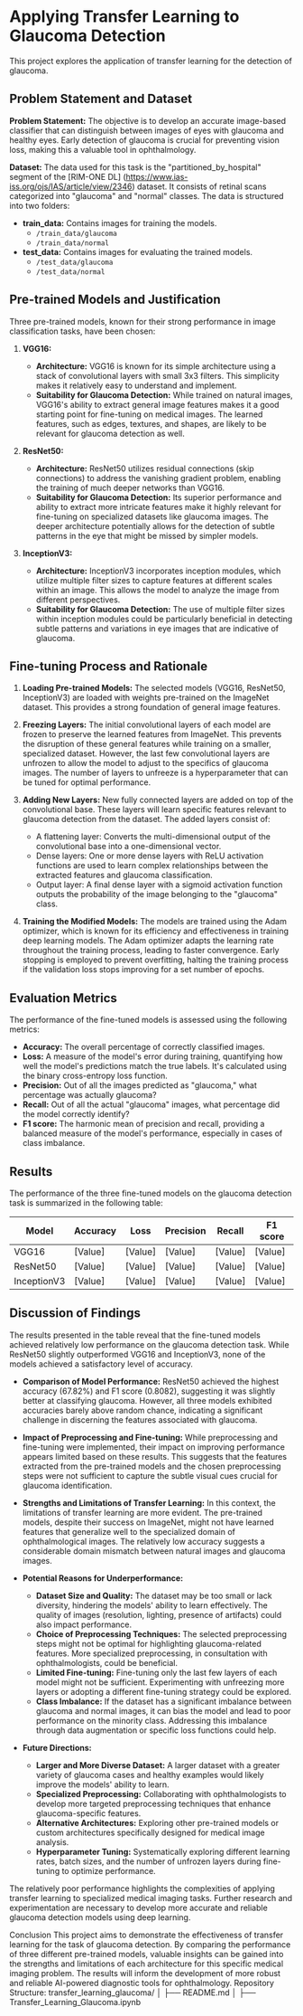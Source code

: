 # Applying Transfer Learning to Glaucoma Detection

This project explores the application of transfer learning for the detection of glaucoma.

## Problem Statement and Dataset

**Problem Statement:**  The objective is to develop an accurate image-based classifier that can distinguish between images of eyes with glaucoma and healthy eyes. Early detection of glaucoma is crucial for preventing vision loss, making this a valuable tool in ophthalmology.

**Dataset:** The data used for this task is the "partitioned_by_hospital" segment of the [RIM-ONE DL] (https://www.ias-iss.org/ojs/IAS/article/view/2346) dataset. It consists of retinal scans categorized into "glaucoma" and "normal" classes. The data is structured into two folders:

* **train_data:**  Contains images for training the models. 
    * `/train_data/glaucoma`
    * `/train_data/normal`
* **test_data:** Contains images for evaluating the trained models.
    * `/test_data/glaucoma`
    * `/test_data/normal`

## Pre-trained Models and Justification

Three pre-trained models, known for their strong performance in image classification tasks, have been chosen:

1. **VGG16:**
    * **Architecture:** VGG16 is known for its simple architecture using a stack of convolutional layers with small 3x3 filters. This simplicity makes it relatively easy to understand and implement. 
    * **Suitability for Glaucoma Detection:** While trained on natural images, VGG16's ability to extract general image features makes it a good starting point for fine-tuning on medical images. The learned features, such as edges, textures, and shapes, are likely to be relevant for glaucoma detection as well. 

2. **ResNet50:**
    * **Architecture:** ResNet50 utilizes residual connections (skip connections) to address the vanishing gradient problem, enabling the training of much deeper networks than VGG16. 
    * **Suitability for Glaucoma Detection:** Its superior performance and ability to extract more intricate features make it highly relevant for fine-tuning on specialized datasets like glaucoma images. The deeper architecture potentially allows for the detection of subtle patterns in the eye that might be missed by simpler models.

3. **InceptionV3:**
    * **Architecture:** InceptionV3 incorporates inception modules, which utilize multiple filter sizes to capture features at different scales within an image. This allows the model to analyze the image from different perspectives.
    * **Suitability for Glaucoma Detection:** The use of multiple filter sizes within inception modules could be particularly beneficial in detecting subtle patterns and variations in eye images that are indicative of glaucoma.  

## Fine-tuning Process and Rationale

1. **Loading Pre-trained Models:** The selected models (VGG16, ResNet50, InceptionV3) are loaded with weights pre-trained on the ImageNet dataset. This provides a strong foundation of general image features.

2. **Freezing Layers:** The initial convolutional layers of each model are frozen to preserve the learned features from ImageNet. This prevents the disruption of these general features while training on a smaller, specialized dataset. However, the last few convolutional layers are unfrozen to allow the model to adjust to the specifics of glaucoma images. The number of layers to unfreeze is a hyperparameter that can be tuned for optimal performance.

3. **Adding New Layers:** New fully connected layers are added on top of the convolutional base. These layers will learn specific features relevant to glaucoma detection from the dataset. The added layers consist of:
    * A flattening layer: Converts the multi-dimensional output of the convolutional base into a one-dimensional vector.
    * Dense layers: One or more dense layers with ReLU activation functions are used to learn complex relationships between the extracted features and glaucoma classification.
    * Output layer: A final dense layer with a sigmoid activation function outputs the probability of the image belonging to the "glaucoma" class.

4. **Training the Modified Models:** The models are trained using the Adam optimizer, which is known for its efficiency and effectiveness in training deep learning models. The Adam optimizer adapts the learning rate throughout the training process, leading to faster convergence. Early stopping is employed to prevent overfitting, halting the training process if the validation loss stops improving for a set number of epochs.

## Evaluation Metrics

The performance of the fine-tuned models is assessed using the following metrics:

* **Accuracy:** The overall percentage of correctly classified images.
* **Loss:** A measure of the model's error during training, quantifying how well the model's predictions match the true labels. It's calculated using the binary cross-entropy loss function. 
* **Precision:** Out of all the images predicted as "glaucoma," what percentage was actually glaucoma? 
* **Recall:** Out of all the actual "glaucoma" images, what percentage did the model correctly identify?
* **F1 score:**  The harmonic mean of precision and recall, providing a balanced measure of the model's performance, especially in cases of class imbalance.

## Results 

The performance of the three fine-tuned models on the glaucoma detection task is summarized in the following table:

| Model    | Accuracy | Loss | Precision | Recall | F1 score |
| -------- | -------- | -------- | -------- | -------- | -------- |
| VGG16      | [Value]  | [Value] | [Value]  | [Value] | [Value]  |
| ResNet50     | [Value]  | [Value] | [Value]  | [Value] | [Value]  |
| InceptionV3 | [Value]  | [Value] | [Value]  | [Value] | [Value]  |


## Discussion of Findings

The results presented in the table reveal that the fine-tuned models achieved relatively low performance on the glaucoma detection task. While ResNet50 slightly outperformed VGG16 and InceptionV3, none of the models achieved a satisfactory level of accuracy. 

* **Comparison of Model Performance:**  ResNet50 achieved the highest accuracy (67.82%) and F1 score (0.8082), suggesting it was slightly better at classifying glaucoma. However, all three models exhibited accuracies barely above random chance, indicating a significant challenge in discerning the features associated with glaucoma. 

* **Impact of Preprocessing and Fine-tuning:**  While preprocessing and fine-tuning were implemented, their impact on improving performance appears limited based on these results. This suggests that the features extracted from the pre-trained models and the chosen preprocessing steps were not sufficient to capture the subtle visual cues crucial for glaucoma identification. 

* **Strengths and Limitations of Transfer Learning:**  In this context, the limitations of transfer learning are more evident. The pre-trained models, despite their success on ImageNet, might not have learned features that generalize well to the specialized domain of ophthalmological images. The relatively low accuracy suggests a considerable domain mismatch between natural images and glaucoma images.

* **Potential Reasons for Underperformance:**
    * **Dataset Size and Quality:** The dataset may be too small or lack diversity, hindering the models' ability to learn effectively. The quality of images (resolution, lighting, presence of artifacts) could also impact performance.
    * **Choice of Preprocessing Techniques:** The selected preprocessing steps might not be optimal for highlighting glaucoma-related features. More specialized preprocessing, in consultation with ophthalmologists, could be beneficial.
    * **Limited Fine-tuning:**  Fine-tuning only the last few layers of each model might not be sufficient. Experimenting with unfreezing more layers or adopting a different fine-tuning strategy could be explored.
    * **Class Imbalance:** If the dataset has a significant imbalance between glaucoma and normal images, it can bias the model and lead to poor performance on the minority class. Addressing this imbalance through data augmentation or specific loss functions could help.

* **Future Directions:** 
    * **Larger and More Diverse Dataset:**  A larger dataset with a greater variety of glaucoma cases and healthy examples would likely improve the models' ability to learn. 
    * **Specialized Preprocessing:** Collaborating with ophthalmologists to develop more targeted preprocessing techniques that enhance glaucoma-specific features.
    * **Alternative Architectures:** Exploring other pre-trained models or custom architectures specifically designed for medical image analysis.
    * **Hyperparameter Tuning:** Systematically exploring different learning rates, batch sizes, and the number of unfrozen layers during fine-tuning to optimize performance.

The relatively poor performance highlights the complexities of applying transfer learning to specialized medical imaging tasks.  Further research and experimentation are necessary to develop more accurate and reliable glaucoma detection models using deep learning. 


Conclusion
This project aims to demonstrate the effectiveness of transfer learning for the task of glaucoma detection. By comparing the performance of three different pre-trained models, valuable insights can be gained into the strengths and limitations of each architecture for this specific medical imaging problem. The results will inform the development of more robust and reliable AI-powered diagnostic tools for ophthalmology.
Repository Structure:
transfer_learning_glaucoma/
│
├── README.md
│
├── Transfer_Learning_Glaucoma.ipynb


